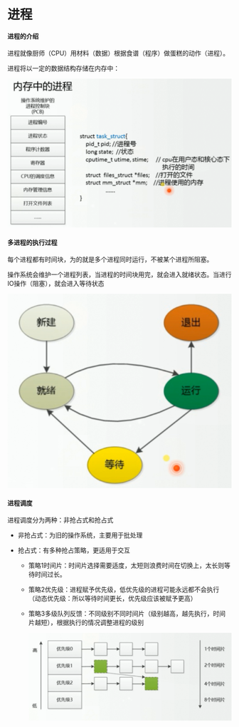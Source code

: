 # 进程

#### 进程的介绍

进程就像厨师（CPU）用材料（数据）根据食谱（程序）做蛋糕的动作（进程）。

进程将以一定的数据结构存储在内存中：

![](../../images/t01.png)    

#### 多进程的执行过程

每个进程都有时间块，为的就是多个进程同时运行，不被某个进程所阻塞。

操作系统会维护一个进程列表，当进程的时间块用完，就会进入就绪状态。当进行IO操作（阻塞），就会进入等待状态

![](../../images/t02.png)

#### 进程调度

进程调度分为两种：非抢占式和抢占式

- 非抢占式：为旧的操作系统，主要用于批处理

- 抢占式：有多种抢占策略，更适用于交互

  - 策略1时间片：时间片选择需要适度，太短则浪费时间在切换上，太长则等待时间过长。

  - 策略2优先级：进程赋予优先级，低优先级的进程可能永远都不会执行（动态优先级：所以等待时间更长，优先级应该被赋予更高）

  - 策略3多级队列反馈：不同级别不同时间片（级别越高，越先执行，时间片越短），根据执行的情况调整进程的级别

    ![](../../images/t03.png)


